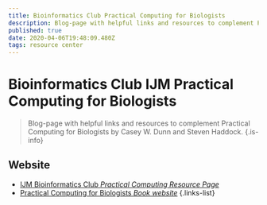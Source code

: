 ```yaml
---
title: Bioinformatics Club Practical Computing for Biologists
description: Blog-page with helpful links and resources to complement Practical Computing for Biologists by Casey W. Dunn and Steven Haddock.
published: true
date: 2020-04-06T19:48:09.480Z
tags: resource center
---
```


# Bioinformatics Club IJM Practical Computing for Biologists

> Blog-page with helpful links and resources to complement Practical Computing for Biologists by Casey W. Dunn and Steven Haddock.
{.is-info}

## Website

- [IJM Bioinformatics Club *Practical Computing Resource Page*](http://blog.bioinfoclub.org/?page_id=111)
- [Practical Computing for Biologists *Book website*](http://practicalcomputing.org/about)
{.links-list}